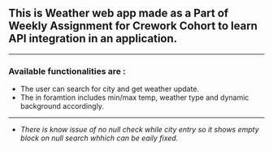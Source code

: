 ## **This is Weather web app made as a Part of Weekly Assignment for Crework Cohort to learn API integration in an application.**
___

### Available functionalities are  : 
- The user can search for city and get weather update.
- The in foramtion includes min/max temp, weather type and dynamic background accordingly.
___

- _There is know issue of no null check while city entry so it shows empty block on null search whhich can be eaily fixed._